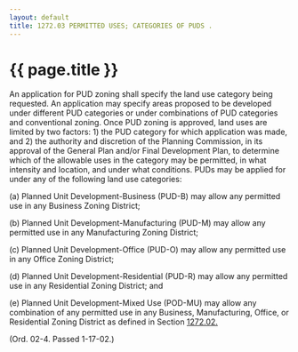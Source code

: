 ```yaml
---
layout: default 
title: 1272.03 PERMITTED USES; CATEGORIES OF PUDS .
---
```


{{ page.title }}
================

An application for PUD zoning shall specify the land use category being
requested. An application may specify areas proposed to be developed
under different PUD categories or under combinations of PUD categories
and conventional zoning. Once PUD zoning is approved, land uses are
limited by two factors: 1) the PUD category for which application was
made, and 2) the authority and discretion of the Planning Commission, in
its approval of the General Plan and/or Final Development Plan, to
determine which of the allowable uses in the category may be permitted,
in what intensity and location, and under what conditions. PUDs may be
applied for under any of the following land use categories:

​(a) Planned Unit Development-Business (PUD-B) may allow any permitted
use in any Business Zoning District;

​(b) Planned Unit Development-Manufacturing (PUD-M) may allow any
permitted use in any Manufacturing Zoning District;

​(c) Planned Unit Development-Office (PUD-O) may allow any permitted use
in any Office Zoning District;

​(d) Planned Unit Development-Residential (PUD-R) may allow any
permitted use in any Residential Zoning District; and

​(e) Planned Unit Development-Mixed Use (POD-MU) may allow any
combination of any permitted use in any Business, Manufacturing, Office,
or Residential Zoning District as defined in Section
[1272.02.](533c47b3.html)

(Ord. 02-4. Passed 1-17-02.)
